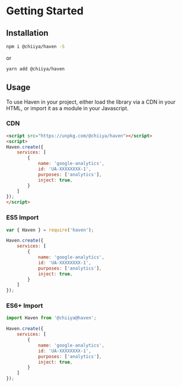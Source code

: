 # Getting Started

## Installation

```bash
npm i @chiiya/haven -S
```
or
```bash
yarn add @chiiya/haven
```

## Usage
To use Haven in your project, either load the library via a CDN in your HTML, or import 
it as a module in your Javascript.

### CDN
```html
<script src="https://unpkg.com/@chiiya/haven"></script>
<script>
Haven.create({
    services: [
        {
            name: 'google-analytics',
            id: 'UA-XXXXXXXX-1',
            purposes: ['analytics'],
            inject: true,
        }
    ]
});
</script>
```

### ES5 Import
```javascript
var { Haven } = require('haven');

Haven.create({
    services: [
        {
            name: 'google-analytics',
            id: 'UA-XXXXXXXX-1',
            purposes: ['analytics'],
            inject: true,
        }
    ]
});
```

### ES6+ Import
```javascript
import Haven from '@chiiya@haven';

Haven.create({
    services: [
        {
            name: 'google-analytics',
            id: 'UA-XXXXXXXX-1',
            purposes: ['analytics'],
            inject: true,
        }
    ]
});
```


